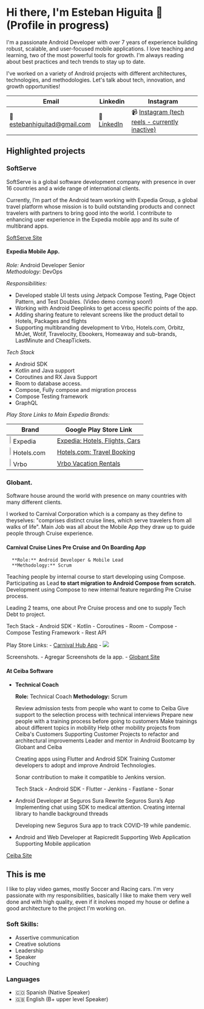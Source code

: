 # Hi there, I'm Esteban Higuita 👋 (Profile in progress)

I'm a passionate Android Developer with over 7 years of experience building robust, scalable, and user-focused mobile applications. I love teaching and learning, two of the most powerful tools for growth. I'm always reading about best practices and tech trends to stay up to date. 


I've worked on a variety of Android projects with different architectures, technologies, and methodologies. Let's talk about tech, innovation, and growth opportunities!


|Email|Linkedin|Instagram|
|----|----|----|
|📧 estebanhiguitad@gmail.com|🔗 [LinkedIn](https://www.linkedin.com/in/estebanhiguitad/)|📹 [Instagram (tech reels - currently inactive)](https://www.instagram.com/soyestebandev/)|

## Highlighted projects

### SoftServe 

SoftServe is a global software development company with presence in over 16 countries and a wide range of international clients.

Currently, I’m part of the Android team working with Expedia Group, a global travel platform whose mission is to build outstanding products and connect travelers with partners to bring good into the world. I contribute to enhancing user experience in the Expedia mobile app and its suite of multibrand apps.

[SoftServe Site](https://www.softserveinc.com/en-us)

#### Expedia Mobile App.

*Role:* Android Developer Senior  
*Methodology:* DevOps

*Responsibilities:*

 - Developed stable UI tests using Jetpack Compose Testing, Page Object Pattern, and Test Doubles. (Video demo coming soon!)
 - Working with Android Deeplinks to get access specific points of the app.
 - Adding sharing feature to relevant screens like the product detail to Hotels, Packages and flights
 - Supporting multibranding development to Vrbo, Hotels.com, Orbitz, MrJet, Wotif, Travelocity, Ebookers, Homeaway and sub-brands, LastMinute and CheapTickets.

*Tech Stack*
   - Android SDK
   - Kotlin and Java support
   - Coroutines and RX Java Support
   - Room to database access.
   - Compose, Fully compose and migration process
   - Compose Testing framework
   - GraphQL

*Play Store Links to Main Expedia Brands:*

| Brand           | Google Play Store Link                                                                 |
|-----------------|--------------------------------------------------------------------------------------------|
| <img src="https://github.com/user-attachments/assets/e4c3c411-9eae-4652-b489-eb181be67688" width="5%"> Expedia         | [Expedia: Hotels, Flights, Cars](https://play.google.com/store/apps/details?id=com.expedia.bookings)  |
| <img src="https://github.com/user-attachments/assets/ee488746-dee8-418a-a0db-ade7e632ce12" width="5%"> Hotels.com      | [Hotels.com: Travel Booking](https://play.google.com/store/apps/details?id=com.hcom.android)|
| <img src="https://github.com/user-attachments/assets/96f3f4e0-ca79-4b18-b9cc-b48b2b016eb0" width="5%"> Vrbo            | [Vrbo Vacation Rentals](https://play.google.com/store/apps/details?id=com.vrbo.android) |



### Globant. 

Software house around the world with presence on many countries with many different clients. 

I worked to Carnival Corporation which is a company as they define to theyselves: "comprises distinct cruise lines, which serve travelers from all walks of life". Main Job was all about the Mobile App they draw up to guide people through Cruise experience.

#### Carnival Cruise Lines Pre Cruise and On Boarding App
      **Role:** Android Developer & Mobile Lead
      **Methodology:** Scrum
  
  Teaching people by internal course to start developing using Compose. 
  Participating as Lead **to start migration to Android Compose from scratch.**
  Development using Compose to new internal feature regarding Pre Cruise process.

  Leading 2 teams, one about Pre Cruise process and one to supply Tech Debt to project.

  Tech Stack
    - Android SDK
    - Kotlin
    - Coroutines
    - Room
    - Compose
    - Compose Testing Framework
    - Rest API
  
  Play Store Links:
    - [Carnival Hub App](https://play.google.com/store/apps/details?id=com.carnival.android)
    - <img src="https://github.com/user-attachments/assets/776ec549-a453-4d9b-b3f6-1138d9529021">

 
  Screenshots.
    - Agregar Screenshots de la app.
    - 
[Globant Site](https://www.globant.com/)

#### At Ceiba Software

- **Technical Coach**

    **Role:** Technical Coach
    **Methodology:** Scrum

    Review admission tests from people who want to come to Ceiba
    Give support to the selection process with technical interviews
    Prepare new people with a training process before going to customers
    Make trainings about different topics in mobility
    Help other mobility projects from Ceiba's Customers
    Supporting Customer Projects to refactor and architectural improvements
    Leader and mentor in Android Bootcamp by Globant and Ceiba

    Creating apps using Flutter and Android SDK
    Training Customer developers to adopt and improve Android Technologies.

    Sonar contribution to make it compatible to Jenkins version.

    Tech Stack
      - Android SDK
      - Flutter
      - Jenkins
      - Fastlane
      - Sonar
      

- Android Developer at Seguros Sura
    Rewrite Seguros Sura’s App
    Implementing chat using SDK to medical attention.
    Creating internal library to handle background threads
    
    Developing new Seguros Sura app to track COVID-19 while pandemic.
    
- Android and Web Developer at Rapicredit
    Supporting Web Application
    Supporting Mobile application

[Ceiba Site](https://www.ceiba.com.co/en/home/)

## This is me

I like to play video games, mostly Soccer and Racing cars. I'm very passionate with my responsibilities, basically I like to make them very well done and with high quality, even if it inolves moped my house or define a good architecture to the project I'm working on. 

### Soft Skills:

- Assertive communication
- Creative solutions
- Leadership
- Speaker
- Couching

### Languages
- 🇨🇴 Spanish (Native Speaker)
- 🇬🇧 English (B+ upper level Speaker)
